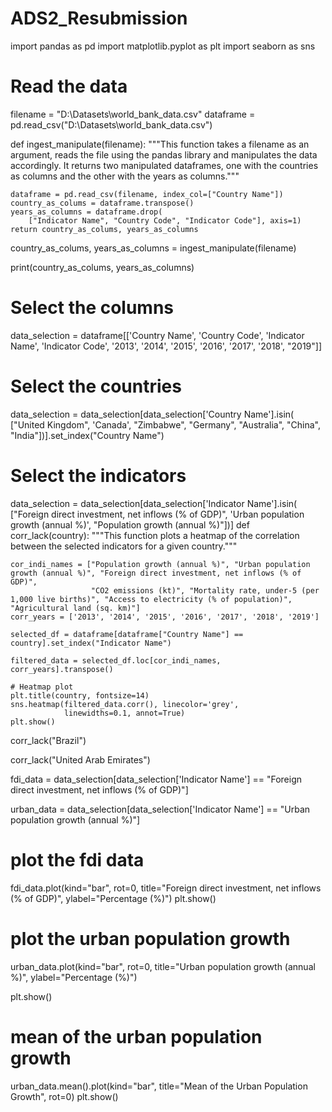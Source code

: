 # ADS2_Resubmission
import pandas as pd
import matplotlib.pyplot as plt
import seaborn as sns

# Read the data
filename = "D:\Datasets\world_bank_data.csv"
dataframe = pd.read_csv("D:\Datasets\world_bank_data.csv")


def ingest_manipulate(filename):
    """This function takes a filename as an argument, reads the file using the pandas library and manipulates the data accordingly.
    It returns two manipulated dataframes, one with the countries as columns and the other with the years as columns."""

    dataframe = pd.read_csv(filename, index_col=["Country Name"])
    country_as_colums = dataframe.transpose()
    years_as_columns = dataframe.drop(
        ["Indicator Name", "Country Code", "Indicator Code"], axis=1)
    return country_as_colums, years_as_columns
country_as_colums, years_as_columns = ingest_manipulate(filename)

print(country_as_colums, years_as_columns)

# Select the columns
data_selection = dataframe[['Country Name', 'Country Code', 'Indicator Name',
                            'Indicator Code', '2013', '2014', '2015', '2016', '2017', '2018', "2019"]]

# Select the countries
data_selection = data_selection[data_selection['Country Name'].isin(
    ["United Kingdom", 'Canada', "Zimbabwe", "Germany", "Australia", "China", "India"])].set_index("Country Name")

# Select the indicators
data_selection = data_selection[data_selection['Indicator Name'].isin(
    ["Foreign direct investment, net inflows (% of GDP)", 'Urban population growth (annual %)', "Population growth (annual %)"])]
def corr_lack(country):
    """This function plots a heatmap of the correlation between the selected indicators for a given country."""

    cor_indi_names = ["Population growth (annual %)", "Urban population growth (annual %)", "Foreign direct investment, net inflows (% of GDP)",
                      "CO2 emissions (kt)", "Mortality rate, under-5 (per 1,000 live births)", "Access to electricity (% of population)", "Agricultural land (sq. km)"]
    corr_years = ['2013', '2014', '2015', '2016', '2017', '2018', '2019']

    selected_df = dataframe[dataframe["Country Name"] == country].set_index("Indicator Name")

    filtered_data = selected_df.loc[cor_indi_names, corr_years].transpose()

    # Heatmap plot
    plt.title(country, fontsize=14)
    sns.heatmap(filtered_data.corr(), linecolor='grey',
                linewidths=0.1, annot=True)
    plt.show()


corr_lack("Brazil")

corr_lack("United Arab Emirates")


fdi_data = data_selection[data_selection['Indicator Name']
                          == "Foreign direct investment, net inflows (% of GDP)"]

urban_data = data_selection[data_selection['Indicator Name']
                            == "Urban population growth (annual %)"]

# plot the fdi data
fdi_data.plot(kind="bar", rot=0,
              title="Foreign direct investment, net inflows (% of GDP)", ylabel="Percentage (%)")
plt.show()

# plot the urban population growth
urban_data.plot(kind="bar", rot=0,
                title="Urban population growth (annual %)", ylabel="Percentage (%)")

plt.show()

# mean of the urban population growth
urban_data.mean().plot(kind="bar", title="Mean of the Urban Population Growth", rot=0)
plt.show()
